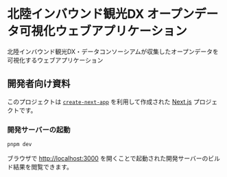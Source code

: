 # 北陸インバウンド観光DX オープンデータ可視化ウェブアプリケーション

北陸インバウンド観光DX・データコンソーシアムが収集したオープンデータを可視化するウェブアプリケーション

## 開発者向け資料

このプロジェクトは [`create-next-app`](https://nextjs.org/docs/app/api-reference/cli/create-next-app) を利用して作成された [Next.js](https://nextjs.org) プロジェクトです。

### 開発サーバーの起動

```bash
pnpm dev
```

ブラウザで [http://localhost:3000](http://localhost:3000) を開くことで起動された開発サーバーのビルド結果を閲覧できます。
